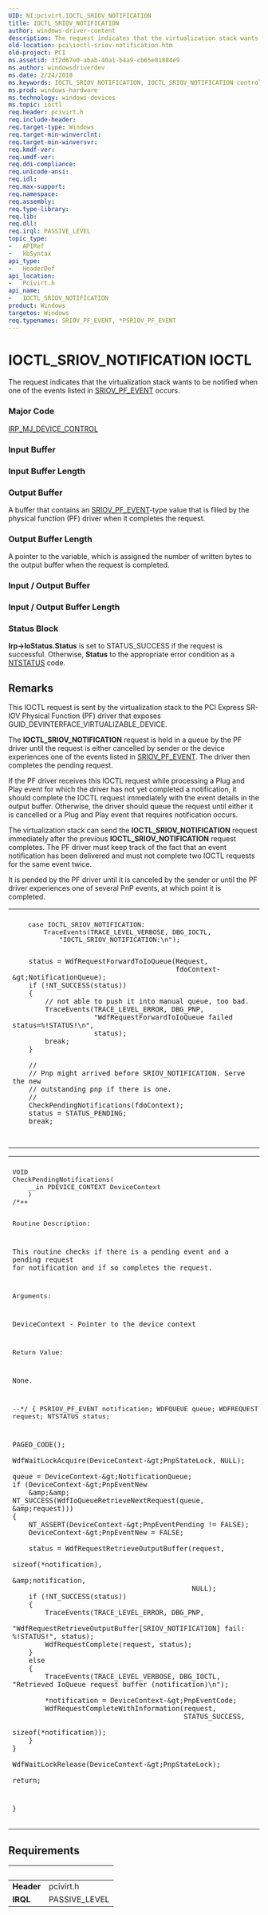 ```yaml
---
UID: NI:pcivirt.IOCTL_SRIOV_NOTIFICATION
title: IOCTL_SRIOV_NOTIFICATION
author: windows-driver-content
description: The request indicates that the virtualization stack wants to be notified when one of the events listed in SRIOV_PF_EVENT occurs.
old-location: pci\ioctl-sriov-notification.htm
old-project: PCI
ms.assetid: 3f2d67e0-abab-40a1-b4a9-cb65e81884e9
ms.author: windowsdriverdev
ms.date: 2/24/2018
ms.keywords: IOCTL_SRIOV_NOTIFICATION, IOCTL_SRIOV_NOTIFICATION control code [Buses], PCI.ioctl-sriov-notification, pcivirt/IOCTL_SRIOV_NOTIFICATION
ms.prod: windows-hardware
ms.technology: windows-devices
ms.topic: ioctl
req.header: pcivirt.h
req.include-header: 
req.target-type: Windows
req.target-min-winverclnt: 
req.target-min-winversvr: 
req.kmdf-ver: 
req.umdf-ver: 
req.ddi-compliance: 
req.unicode-ansi: 
req.idl: 
req.max-support: 
req.namespace: 
req.assembly: 
req.type-library: 
req.lib: 
req.dll: 
req.irql: PASSIVE_LEVEL
topic_type:
-	APIRef
-	kbSyntax
api_type:
-	HeaderDef
api_location:
-	Pcivirt.h
api_name:
-	IOCTL_SRIOV_NOTIFICATION
product: Windows
targetos: Windows
req.typenames: SRIOV_PF_EVENT, *PSRIOV_PF_EVENT
---
```


# IOCTL_SRIOV_NOTIFICATION IOCTL
The  request indicates that the virtualization stack wants to be notified when one of the events listed in
<a href="https://msdn.microsoft.com/e2b40a9d-57e6-49b1-839a-d34acb108807">SRIOV_PF_EVENT</a> occurs.

### Major Code
[IRP_MJ_DEVICE_CONTROL](xref:"https://docs.microsoft.com/en-us/windows-hardware/drivers/kernel/irp-mj-device-control")

### Input Buffer
<text></text>

### Input Buffer Length
<text></text>

### Output Buffer
A buffer that contains an <a href="https://msdn.microsoft.com/e2b40a9d-57e6-49b1-839a-d34acb108807">SRIOV_PF_EVENT</a>-type value that is filled by the  physical function (PF) driver when it completes the request.

### Output Buffer Length
A pointer to the variable, which is assigned the number of
    written bytes to the output buffer when the request is completed.

### Input / Output Buffer
<text></text>

### Input / Output Buffer Length
<text></text>

### Status Block
<b>Irp-&gt;IoStatus.Status</b> is set to STATUS_SUCCESS if the request is successful. Otherwise, <b>Status</b> to the appropriate error condition as a <a href="https://msdn.microsoft.com/7792201b-63bb-4db5-803d-2af02893d505">NTSTATUS</a> code.

## Remarks
This IOCTL request is sent by the virtualization stack to the  PCI Express SR-IOV Physical Function (PF) driver that exposes GUID_DEVINTERFACE_VIRTUALIZABLE_DEVICE.

The <b>IOCTL_SRIOV_NOTIFICATION</b> request is held in a queue by the PF driver until the request is either cancelled by sender or the device experiences one of the events listed in
<a href="https://msdn.microsoft.com/e2b40a9d-57e6-49b1-839a-d34acb108807">SRIOV_PF_EVENT</a>. The driver then completes the pending request.


If the PF driver receives this IOCTL request while processing a Plug and Play event  for which the driver has not 
yet completed a notification, it should complete the IOCTL request immediately with the 
event details in the output buffer.  Otherwise, the driver should queue the request until either it is cancelled
or a Plug and Play event that requires notification occurs.


The virtualization stack can send the <b>IOCTL_SRIOV_NOTIFICATION</b> request immediately after the previous <b>IOCTL_SRIOV_NOTIFICATION</b> request completes.   The PF driver must keep track of the fact 
that an event notification has been delivered and must not complete two IOCTL requests for the same event twice.

  It is pended by the PF driver until it is canceled by the sender or until the PF driver experiences one of several PnP events, at which point it is completed. 

<div class="code"><span codelanguage=""><table>
<tr>
<th></th>
</tr>
<tr>
<td>
<pre>    case IOCTL_SRIOV_NOTIFICATION:
        TraceEvents(TRACE_LEVEL_VERBOSE, DBG_IOCTL, 
            "IOCTL_SRIOV_NOTIFICATION:\n");

        status = WdfRequestForwardToIoQueue(Request,
                                            fdoContext-&gt;NotificationQueue);
        if (!NT_SUCCESS(status))
        {
            // not able to push it into manual queue, too bad.
            TraceEvents(TRACE_LEVEL_ERROR, DBG_PNP,
                        "WdfRequestForwardToIoQueue failed status=%!STATUS!\n",
                        status);
            break;
        }

        //
        // Pnp might arrived before SRIOV_NOTIFICATION. Serve the new
        // outstanding pnp if there is one.
        //
        CheckPendingNotifications(fdoContext);
        status = STATUS_PENDING;
        break;



</pre>
</td>
</tr>
</table></span></div>
<div class="code"><span codelanguage=""><table>
<tr>
<th></th>
</tr>
<tr>
<td>
<pre>VOID
CheckPendingNotifications(
    __in PDEVICE_CONTEXT DeviceContext
    )
/*++

Routine Description:

    This routine checks if there is a pending event and a pending request
    for notification and if so completes the request.

Arguments:

    DeviceContext - Pointer to the device context

Return Value:

    None.

--*/
{
    PSRIOV_PF_EVENT notification;
    WDFQUEUE        queue;
    WDFREQUEST      request;
    NTSTATUS        status;

    PAGED_CODE();

    WdfWaitLockAcquire(DeviceContext-&gt;PnpStateLock, NULL);

    queue = DeviceContext-&gt;NotificationQueue;
    if (DeviceContext-&gt;PnpEventNew
        &amp;&amp; NT_SUCCESS(WdfIoQueueRetrieveNextRequest(queue, &amp;request)))
    {
        NT_ASSERT(DeviceContext-&gt;PnpEventPending != FALSE);
        DeviceContext-&gt;PnpEventNew = FALSE;

        status = WdfRequestRetrieveOutputBuffer(request,
                                                sizeof(*notification),
                                                &amp;notification,
                                                NULL);
        if (!NT_SUCCESS(status))
        {
            TraceEvents(TRACE_LEVEL_ERROR, DBG_PNP,
                "WdfRequestRetrieveOutputBuffer[SRIOV_NOTIFICATION] fail: %!STATUS!", status);
            WdfRequestComplete(request, status);
        }
        else
        {
            TraceEvents(TRACE_LEVEL_VERBOSE, DBG_IOCTL, "Retrieved IoQueue request buffer (notification)\n");

            *notification = DeviceContext-&gt;PnpEventCode;
            WdfRequestCompleteWithInformation(request,
                                              STATUS_SUCCESS,
                                              sizeof(*notification));
        }
    }

    WdfWaitLockRelease(DeviceContext-&gt;PnpStateLock);

    return;
}</pre>
</td>
</tr>
</table></span></div>

## Requirements
| &nbsp; | &nbsp; |
| ---- |:---- |
| **Header** | pcivirt.h |
| **IRQL** | PASSIVE_LEVEL |
